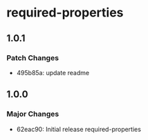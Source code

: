 # required-properties

## 1.0.1

### Patch Changes

- 495b85a: update readme

## 1.0.0

### Major Changes

- 62eac90: Initial release required-properties
